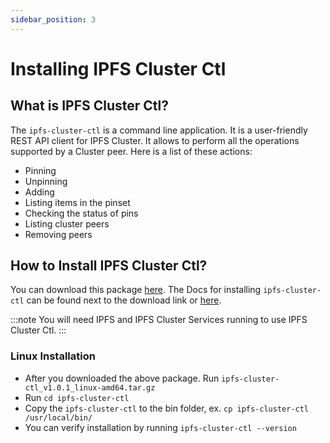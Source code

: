 ```yaml
---
sidebar_position: 3
---
```


# Installing IPFS Cluster Ctl
## What is IPFS Cluster Ctl?
The `ipfs-cluster-ctl` is a command line application. It is a user-friendly REST API client for IPFS Cluster. It allows to perform all the operations supported by a Cluster peer. Here is a list of these actions:

* Pinning
* Unpinning
* Adding
* Listing items in the pinset
* Checking the status of pins
* Listing cluster peers
* Removing peers


## How to Install IPFS Cluster Ctl?
You can download this package [here](https://dist.ipfs.io/#ipfs-cluster-ctl). The Docs for installing `ipfs-cluster-ctl` can be found next to the download link or [here](https://github.com/ipfs/ipfs-cluster/blob/v1.0.1/README.md).

:::note
You will need IPFS and IPFS Cluster Services running to use IPFS Cluster Ctl.
:::
 

### Linux Installation
* After you downloaded the above package. Run `ipfs-cluster-ctl_v1.0.1_linux-amd64.tar.gz`
* Run `cd ipfs-cluster-ctl`
* Copy the `ipfs-cluster-ctl` to the bin folder, ex. `cp ipfs-cluster-ctl /usr/local/bin/`
* You can verify installation by running `ipfs-cluster-ctl --version`
